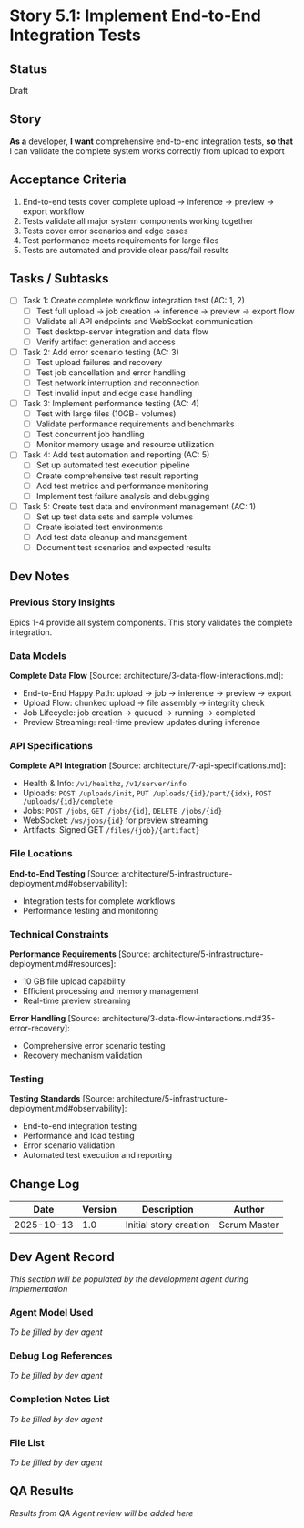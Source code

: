 # Story 5.1: Implement End-to-End Integration Tests

## Status
Draft

## Story
**As a** developer,
**I want** comprehensive end-to-end integration tests,
**so that** I can validate the complete system works correctly from upload to export

## Acceptance Criteria
1. End-to-end tests cover complete upload → inference → preview → export workflow
2. Tests validate all major system components working together
3. Tests cover error scenarios and edge cases
4. Test performance meets requirements for large files
5. Tests are automated and provide clear pass/fail results

## Tasks / Subtasks
- [ ] Task 1: Create complete workflow integration test (AC: 1, 2)
  - [ ] Test full upload → job creation → inference → preview → export flow
  - [ ] Validate all API endpoints and WebSocket communication
  - [ ] Test desktop-server integration and data flow
  - [ ] Verify artifact generation and access
- [ ] Task 2: Add error scenario testing (AC: 3)
  - [ ] Test upload failures and recovery
  - [ ] Test job cancellation and error handling
  - [ ] Test network interruption and reconnection
  - [ ] Test invalid input and edge case handling
- [ ] Task 3: Implement performance testing (AC: 4)
  - [ ] Test with large files (10GB+ volumes)
  - [ ] Validate performance requirements and benchmarks
  - [ ] Test concurrent job handling
  - [ ] Monitor memory usage and resource utilization
- [ ] Task 4: Add test automation and reporting (AC: 5)
  - [ ] Set up automated test execution pipeline
  - [ ] Create comprehensive test result reporting
  - [ ] Add test metrics and performance monitoring
  - [ ] Implement test failure analysis and debugging
- [ ] Task 5: Create test data and environment management (AC: 1)
  - [ ] Set up test data sets and sample volumes
  - [ ] Create isolated test environments
  - [ ] Add test data cleanup and management
  - [ ] Document test scenarios and expected results

## Dev Notes

### Previous Story Insights
Epics 1-4 provide all system components. This story validates the complete integration.

### Data Models
**Complete Data Flow** [Source: architecture/3-data-flow-interactions.md]:
- End-to-End Happy Path: upload → job → inference → preview → export
- Upload Flow: chunked upload → file assembly → integrity check
- Job Lifecycle: job creation → queued → running → completed
- Preview Streaming: real-time preview updates during inference

### API Specifications
**Complete API Integration** [Source: architecture/7-api-specifications.md]:
- Health & Info: `/v1/healthz`, `/v1/server/info`
- Uploads: `POST /uploads/init`, `PUT /uploads/{id}/part/{idx}`, `POST /uploads/{id}/complete`
- Jobs: `POST /jobs`, `GET /jobs/{id}`, `DELETE /jobs/{id}`
- WebSocket: `/ws/jobs/{id}` for preview streaming
- Artifacts: Signed GET `/files/{job}/{artifact}`

### File Locations
**End-to-End Testing** [Source: architecture/5-infrastructure-deployment.md#observability]:
- Integration tests for complete workflows
- Performance testing and monitoring

### Technical Constraints
**Performance Requirements** [Source: architecture/5-infrastructure-deployment.md#resources]:
- 10 GB file upload capability
- Efficient processing and memory management
- Real-time preview streaming

**Error Handling** [Source: architecture/3-data-flow-interactions.md#35-error-recovery]:
- Comprehensive error scenario testing
- Recovery mechanism validation

### Testing
**Testing Standards** [Source: architecture/5-infrastructure-deployment.md#observability]:
- End-to-end integration testing
- Performance and load testing
- Error scenario validation
- Automated test execution and reporting

## Change Log
| Date | Version | Description | Author |
|------|---------|-------------|--------|
| 2025-10-13 | 1.0 | Initial story creation | Scrum Master |

## Dev Agent Record
*This section will be populated by the development agent during implementation*

### Agent Model Used
*To be filled by dev agent*

### Debug Log References
*To be filled by dev agent*

### Completion Notes List
*To be filled by dev agent*

### File List
*To be filled by dev agent*

## QA Results
*Results from QA Agent review will be added here*
